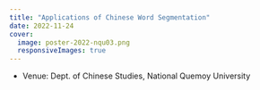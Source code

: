 ```yaml
---
title: "Applications of Chinese Word Segmentation"
date: 2022-11-24
cover:
  image: poster-2022-nqu03.png
  responsiveImages: true
---
```


- Venue: Dept. of Chinese Studies, National Quemoy University
